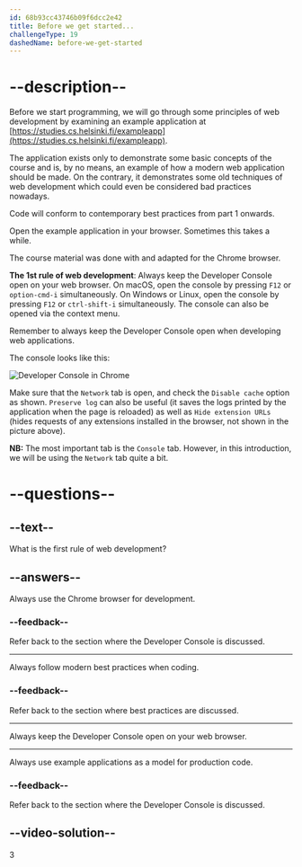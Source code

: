 ```yaml
---
id: 68b93cc43746b09f6dcc2e42
title: Before we get started...
challengeType: 19
dashedName: before-we-get-started 
---
```


# --description--

Before we start programming, we will go through some principles of web development by examining an example application at [https://studies.cs.helsinki.fi/exampleapp](https://studies.cs.helsinki.fi/exampleapp).

The application exists only to demonstrate some basic concepts of the course and is, by no means, an example of how a modern web application should be made. On the contrary, it demonstrates some old techniques of web development which could even be considered bad practices nowadays.

Code will conform to contemporary best practices from part 1 onwards.

Open the example application in your browser. Sometimes this takes a while.

The course material was done with and adapted for the Chrome browser.

**The 1st rule of web development**: Always keep the Developer Console open on your web browser. On macOS, open the console by pressing `F12` or `option-cmd-i` simultaneously. On Windows or Linux, open the console by pressing `F12` or `ctrl-shift-i` simultaneously. The console can also be opened via the context menu.

Remember to always keep the Developer Console open when developing web applications.

The console looks like this:

<img src="https://cdn.freecodecamp.org/curriculum/full-stack-open/part-0-b/http-get-1.png" alt="Developer Console in Chrome">

Make sure that the `Network` tab is open, and check the `Disable cache` option as shown. `Preserve log` can also be useful (it saves the logs printed by the application when the page is reloaded) as well as `Hide extension URLs` (hides requests of any extensions installed in the browser, not shown in the picture above).

**NB:** The most important tab is the `Console` tab. However, in this introduction, we will be using the `Network` tab quite a bit.


# --questions--

## --text--

What is the first rule of web development?

## --answers--

Always use the Chrome browser for development.

### --feedback--

Refer back to the section where the Developer Console is discussed.

---

Always follow modern best practices when coding.

### --feedback--

Refer back to the section where best practices are discussed.

---

Always keep the Developer Console open on your web browser.

---

Always use example applications as a model for production code.

### --feedback--

Refer back to the section where the Developer Console is discussed.

## --video-solution--

3
